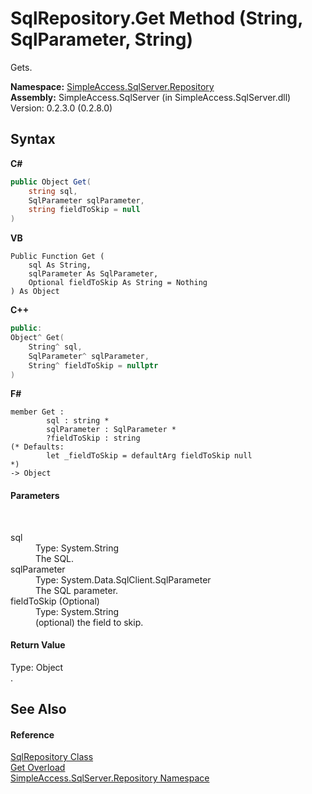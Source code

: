 # SqlRepository.Get Method (String, SqlParameter, String)
 

Gets.

**Namespace:**&nbsp;<a href="N_SimpleAccess_SqlServer_Repository">SimpleAccess.SqlServer.Repository</a><br />**Assembly:**&nbsp;SimpleAccess.SqlServer (in SimpleAccess.SqlServer.dll) Version: 0.2.3.0 (0.2.8.0)

## Syntax

**C#**<br />
``` C#
public Object Get(
	string sql,
	SqlParameter sqlParameter,
	string fieldToSkip = null
)
```

**VB**<br />
``` VB
Public Function Get ( 
	sql As String,
	sqlParameter As SqlParameter,
	Optional fieldToSkip As String = Nothing
) As Object
```

**C++**<br />
``` C++
public:
Object^ Get(
	String^ sql, 
	SqlParameter^ sqlParameter, 
	String^ fieldToSkip = nullptr
)
```

**F#**<br />
``` F#
member Get : 
        sql : string * 
        sqlParameter : SqlParameter * 
        ?fieldToSkip : string 
(* Defaults:
        let _fieldToSkip = defaultArg fieldToSkip null
*)
-> Object 

```


#### Parameters
&nbsp;<dl><dt>sql</dt><dd>Type: System.String<br />The SQL.</dd><dt>sqlParameter</dt><dd>Type: System.Data.SqlClient.SqlParameter<br />The SQL parameter.</dd><dt>fieldToSkip (Optional)</dt><dd>Type: System.String<br />(optional) the field to skip.</dd></dl>

#### Return Value
Type: Object<br />.

## See Also


#### Reference
<a href="T_SimpleAccess_SqlServer_Repository_SqlRepository">SqlRepository Class</a><br /><a href="Overload_SimpleAccess_SqlServer_Repository_SqlRepository_Get">Get Overload</a><br /><a href="N_SimpleAccess_SqlServer_Repository">SimpleAccess.SqlServer.Repository Namespace</a><br />